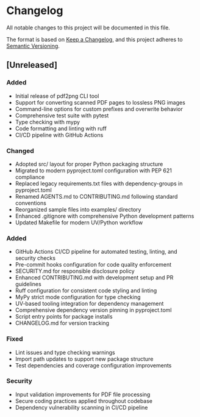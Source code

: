 # Changelog

All notable changes to this project will be documented in this file.

The format is based on [Keep a Changelog](https://keepachangelog.com/en/1.0.0/),
and this project adheres to [Semantic Versioning](https://semver.org/spec/v2.0.0.html).

## [Unreleased]

### Added
- Initial release of pdf2png CLI tool
- Support for converting scanned PDF pages to lossless PNG images
- Command-line options for custom prefixes and overwrite behavior
- Comprehensive test suite with pytest
- Type checking with mypy
- Code formatting and linting with ruff
- CI/CD pipeline with GitHub Actions

### Changed
- Adopted src/ layout for proper Python packaging structure
- Migrated to modern pyproject.toml configuration with PEP 621 compliance
- Replaced legacy requirements.txt files with dependency-groups in pyproject.toml
- Renamed AGENTS.md to CONTRIBUTING.md following standard conventions
- Reorganized sample files into examples/ directory
- Enhanced .gitignore with comprehensive Python development patterns
- Updated Makefile for modern UV/Python workflow

### Added
- GitHub Actions CI/CD pipeline for automated testing, linting, and security checks
- Pre-commit hooks configuration for code quality enforcement
- SECURITY.md for responsible disclosure policy
- Enhanced CONTRIBUTING.md with development setup and PR guidelines
- Ruff configuration for consistent code styling and linting
- MyPy strict mode configuration for type checking
- UV-based tooling integration for dependency management
- Comprehensive dependency version pinning in pyproject.toml
- Script entry points for package installs
- CHANGELOG.md for version tracking

### Fixed
- Lint issues and type checking warnings
- Import path updates to support new package structure
- Test dependencies and coverage configuration improvements

### Security
- Input validation improvements for PDF file processing
- Secure coding practices applied throughout codebase
- Dependency vulnerability scanning in CI/CD pipeline
